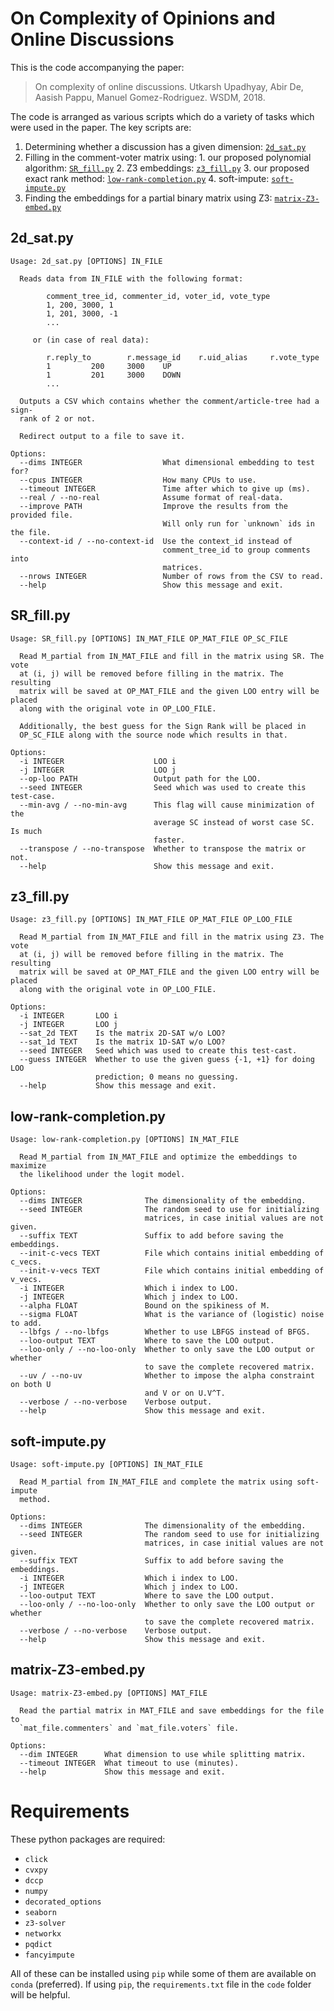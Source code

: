 # On Complexity of Opinions and Online Discussions

This is the code accompanying the paper:

> On complexity of online discussions. Utkarsh Upadhyay, Abir De, Aasish Pappu, Manuel Gomez-Rodriguez. WSDM, 2018.

The code is arranged as various scripts which do a variety of tasks which were used in the paper.
The key scripts are:

  1. Determining whether a discussion has a given dimension: [`2d_sat.py`](#2d_sat.py)
  2. Filling in the comment-voter matrix using:
    1. our proposed polynomial algorithm: [`SR_fill.py`](#SR_fill.py)
    2. Z3 embeddings: [`z3_fill.py`](#z3_fill.py)
    3. our proposed exact rank method: [`low-rank-completion.py`](#low-rank-completion.py)
    4. soft-impute: [`soft-impute.py`](#soft-impute.py)
  3. Finding the embeddings for a partial binary matrix using Z3: [`matrix-Z3-embed.py`](#matrix-Z3-embed.py)

## 2d_sat.py

    Usage: 2d_sat.py [OPTIONS] IN_FILE

      Reads data from IN_FILE with the following format:

            comment_tree_id, commenter_id, voter_id, vote_type
            1, 200, 3000, 1
            1, 201, 3000, -1
            ...

         or (in case of real data):

            r.reply_to        r.message_id    r.uid_alias     r.vote_type
            1         200     3000    UP
            1         201     3000    DOWN
            ...

      Outputs a CSV which contains whether the comment/article-tree had a sign-
      rank of 2 or not.

      Redirect output to a file to save it.

    Options:
      --dims INTEGER                  What dimensional embedding to test for?
      --cpus INTEGER                  How many CPUs to use.
      --timeout INTEGER               Time after which to give up (ms).
      --real / --no-real              Assume format of real-data.
      --improve PATH                  Improve the results from the provided file.
                                      Will only run for `unknown` ids in the file.
      --context-id / --no-context-id  Use the context_id instead of
                                      comment_tree_id to group comments into
                                      matrices.
      --nrows INTEGER                 Number of rows from the CSV to read.
      --help                          Show this message and exit.


## SR_fill.py

    Usage: SR_fill.py [OPTIONS] IN_MAT_FILE OP_MAT_FILE OP_SC_FILE

      Read M_partial from IN_MAT_FILE and fill in the matrix using SR. The vote
      at (i, j) will be removed before filling in the matrix. The resulting
      matrix will be saved at OP_MAT_FILE and the given LOO entry will be placed
      along with the original vote in OP_LOO_FILE.

      Additionally, the best guess for the Sign Rank will be placed in
      OP_SC_FILE along with the source node which results in that.

    Options:
      -i INTEGER                    LOO i
      -j INTEGER                    LOO j
      --op-loo PATH                 Output path for the LOO.
      --seed INTEGER                Seed which was used to create this test-case.
      --min-avg / --no-min-avg      This flag will cause minimization of the
                                    average SC instead of worst case SC. Is much
                                    faster.
      --transpose / --no-transpose  Whether to transpose the matrix or not.
      --help                        Show this message and exit.


## z3_fill.py

    Usage: z3_fill.py [OPTIONS] IN_MAT_FILE OP_MAT_FILE OP_LOO_FILE

      Read M_partial from IN_MAT_FILE and fill in the matrix using Z3. The vote
      at (i, j) will be removed before filling in the matrix. The resulting
      matrix will be saved at OP_MAT_FILE and the given LOO entry will be placed
      along with the original vote in OP_LOO_FILE.

    Options:
      -i INTEGER       LOO i
      -j INTEGER       LOO j
      --sat_2d TEXT    Is the matrix 2D-SAT w/o LOO?
      --sat_1d TEXT    Is the matrix 1D-SAT w/o LOO?
      --seed INTEGER   Seed which was used to create this test-cast.
      --guess INTEGER  Whether to use the given guess {-1, +1} for doing LOO
                       prediction; 0 means no guessing.
      --help           Show this message and exit.

## low-rank-completion.py

    Usage: low-rank-completion.py [OPTIONS] IN_MAT_FILE

      Read M_partial from IN_MAT_FILE and optimize the embeddings to maximize
      the likelihood under the logit model.

    Options:
      --dims INTEGER              The dimensionality of the embedding.
      --seed INTEGER              The random seed to use for initializing
                                  matrices, in case initial values are not given.
      --suffix TEXT               Suffix to add before saving the embeddings.
      --init-c-vecs TEXT          File which contains initial embedding of c_vecs.
      --init-v-vecs TEXT          File which contains initial embedding of v_vecs.
      -i INTEGER                  Which i index to LOO.
      -j INTEGER                  Which j index to LOO.
      --alpha FLOAT               Bound on the spikiness of M.
      --sigma FLOAT               What is the variance of (logistic) noise to add.
      --lbfgs / --no-lbfgs        Whether to use LBFGS instead of BFGS.
      --loo-output TEXT           Where to save the LOO output.
      --loo-only / --no-loo-only  Whether to only save the LOO output or whether
                                  to save the complete recovered matrix.
      --uv / --no-uv              Whether to impose the alpha constraint on both U
                                  and V or on U.V^T.
      --verbose / --no-verbose    Verbose output.
      --help                      Show this message and exit.

## soft-impute.py

    Usage: soft-impute.py [OPTIONS] IN_MAT_FILE

      Read M_partial from IN_MAT_FILE and complete the matrix using soft-impute
      method.

    Options:
      --dims INTEGER              The dimensionality of the embedding.
      --seed INTEGER              The random seed to use for initializing
                                  matrices, in case initial values are not given.
      --suffix TEXT               Suffix to add before saving the embeddings.
      -i INTEGER                  Which i index to LOO.
      -j INTEGER                  Which j index to LOO.
      --loo-output TEXT           Where to save the LOO output.
      --loo-only / --no-loo-only  Whether to only save the LOO output or whether
                                  to save the complete recovered matrix.
      --verbose / --no-verbose    Verbose output.
      --help                      Show this message and exit.

## matrix-Z3-embed.py

    Usage: matrix-Z3-embed.py [OPTIONS] MAT_FILE

      Read the partial matrix in MAT_FILE and save embeddings for the file to
      `mat_file.commenters` and `mat_file.voters` file.

    Options:
      --dim INTEGER      What dimension to use while splitting matrix.
      --timeout INTEGER  What timeout to use (minutes).
      --help             Show this message and exit.


# Requirements

These python packages are required:

  - `click`
  - `cvxpy`
  - `dccp `
  - `numpy`
  - `decorated_options`
  - `seaborn`
  - `z3-solver`
  - `networkx`
  - `pqdict`
  - `fancyimpute`

All of these can be installed using `pip` while some of them are available on
`conda` (preferred). If using `pip`, the `requirements.txt` file in the `code`
folder will be helpful.
